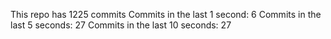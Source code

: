 This repo has 1225 commits
Commits in the last 1 second: 6
Commits in the last 5 seconds: 27
Commits in the last 10 seconds: 27
